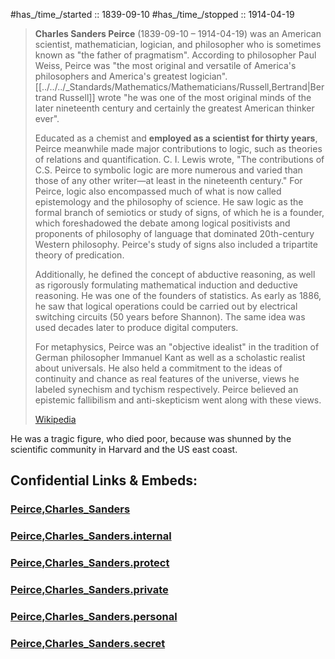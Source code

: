 ﻿---
aliases:
  - Charles Sanders Peirce
---

#has_/time_/started :: 1839-09-10 
#has_/time_/stopped  :: 1914-04-19 

> **Charles Sanders Peirce** (1839-09-10 – 1914-04-19) 
> was an American scientist, mathematician,  logician, and philosopher 
> who is sometimes known as "the father of pragmatism". 
> According to philosopher Paul Weiss, Peirce was "the most original and versatile of America's philosophers and America's greatest logician". 
> [[../../../_Standards/Mathematics/Mathematicians/Russell,Bertrand|Bertrand Russell]] wrote "he was one of the most original minds of the later nineteenth century 
> and certainly the greatest American thinker ever". 
>
> Educated as a chemist and __employed as a scientist for thirty years__, 
> Peirce meanwhile made major contributions to logic, such as theories of relations and quantification. 
> C. I. Lewis wrote, "The contributions of C.S. Peirce to symbolic logic are more numerous and varied than those of any other writer—at least in the nineteenth century." 
> For Peirce, logic also encompassed much of what is now called epistemology 
> and the philosophy of science. 
> He saw logic as the formal branch of semiotics or study of signs, of which he is a founder, 
> which foreshadowed the debate among logical positivists and proponents of philosophy of language that dominated 20th-century Western philosophy. 
> Peirce's study of signs also included a tripartite theory of predication.  
>
> Additionally, he defined the concept of abductive reasoning, as well as rigorously formulating mathematical induction and deductive reasoning. 
> He was one of the founders of statistics. 
> As early as 1886, he saw that logical operations could be carried out by electrical switching circuits (50 years before Shannon). 
> The same idea was used decades later to produce digital computers. 
> 
> For metaphysics, Peirce was an "objective idealist" 
> in the tradition of German philosopher Immanuel Kant as well as a scholastic realist about universals. 
> He also held a commitment to the ideas of continuity and chance as real features of the universe, 
> views he labeled synechism and tychism respectively. 
> Peirce believed an epistemic fallibilism and anti-skepticism went along with these views.
>
> [Wikipedia](https://en.wikipedia.org/wiki/Charles%20Sanders%20Peirce)

He was a tragic figure, who died poor, 
because was shunned by the scientific community in Harvard and the US east coast. 

## Confidential Links & Embeds: 

### [Peirce,Charles_Sanders](/_public/Mathematics/Mathematicians/Peirce,Charles_Sanders.md) 

### [Peirce,Charles_Sanders.internal](/_internal/Mathematics/Mathematicians/Peirce,Charles_Sanders.internal.md) 

### [Peirce,Charles_Sanders.protect](/_protect/Mathematics/Mathematicians/Peirce,Charles_Sanders.protect.md) 

### [Peirce,Charles_Sanders.private](/_private/Mathematics/Mathematicians/Peirce,Charles_Sanders.private.md) 

### [Peirce,Charles_Sanders.personal](/_personal/Mathematics/Mathematicians/Peirce,Charles_Sanders.personal.md) 

### [Peirce,Charles_Sanders.secret](/_secret/Mathematics/Mathematicians/Peirce,Charles_Sanders.secret.md) 
